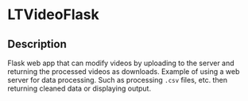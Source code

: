 # LTVideoFlask
## Description
Flask web app that can modify videos by uploading to the server and returning the processed videos as downloads. Example of using a web server for data processing. Such as processing `.csv` files, etc. then returning cleaned data or displaying output.

